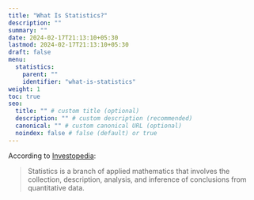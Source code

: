 ```yaml
---
title: "What Is Statistics?"
description: ""
summary: ""
date: 2024-02-17T21:13:10+05:30
lastmod: 2024-02-17T21:13:10+05:30
draft: false
menu:
  statistics:
    parent: ""
    identifier: "what-is-statistics"
weight: 1
toc: true
seo:
  title: "" # custom title (optional)
  description: "" # custom description (recommended)
  canonical: "" # custom canonical URL (optional)
  noindex: false # false (default) or true
---
```

According to [Investopedia](https://www.investopedia.com/terms/s/statistics.asp):

> Statistics is a branch of applied mathematics that involves the collection, description, analysis, and inference of conclusions from quantitative data.
